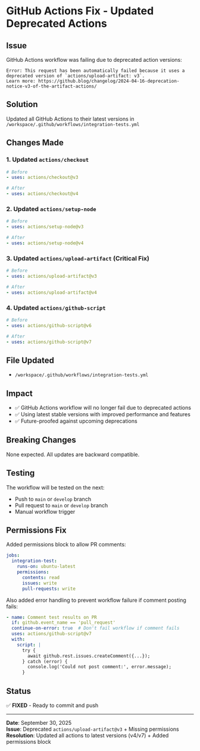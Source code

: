 # GitHub Actions Fix - Updated Deprecated Actions

## Issue
GitHub Actions workflow was failing due to deprecated action versions:
```
Error: This request has been automatically failed because it uses a deprecated version of `actions/upload-artifact: v3`. 
Learn more: https://github.blog/changelog/2024-04-16-deprecation-notice-v3-of-the-artifact-actions/
```

## Solution
Updated all GitHub Actions to their latest versions in `/workspace/.github/workflows/integration-tests.yml`

## Changes Made

### 1. Updated `actions/checkout`
```yaml
# Before
- uses: actions/checkout@v3

# After
- uses: actions/checkout@v4
```

### 2. Updated `actions/setup-node`
```yaml
# Before
- uses: actions/setup-node@v3

# After
- uses: actions/setup-node@v4
```

### 3. Updated `actions/upload-artifact` (Critical Fix)
```yaml
# Before
- uses: actions/upload-artifact@v3

# After
- uses: actions/upload-artifact@v4
```

### 4. Updated `actions/github-script`
```yaml
# Before
- uses: actions/github-script@v6

# After
- uses: actions/github-script@v7
```

## File Updated
- `/workspace/.github/workflows/integration-tests.yml`

## Impact
- ✅ GitHub Actions workflow will no longer fail due to deprecated actions
- ✅ Using latest stable versions with improved performance and features
- ✅ Future-proofed against upcoming deprecations

## Breaking Changes
None expected. All updates are backward compatible.

## Testing
The workflow will be tested on the next:
- Push to `main` or `develop` branch
- Pull request to `main` or `develop` branch
- Manual workflow trigger

## Permissions Fix

Added permissions block to allow PR comments:

```yaml
jobs:
  integration-test:
    runs-on: ubuntu-latest
    permissions:
      contents: read
      issues: write
      pull-requests: write
```

Also added error handling to prevent workflow failure if comment posting fails:

```yaml
- name: Comment test results on PR
  if: github.event_name == 'pull_request'
  continue-on-error: true  # Don't fail workflow if comment fails
  uses: actions/github-script@v7
  with:
    script: |
      try {
        await github.rest.issues.createComment({...});
      } catch (error) {
        console.log('Could not post comment:', error.message);
      }
```

## Status
✅ **FIXED** - Ready to commit and push

---

**Date**: September 30, 2025  
**Issue**: Deprecated `actions/upload-artifact@v3` + Missing permissions  
**Resolution**: Updated all actions to latest versions (v4/v7) + Added permissions block